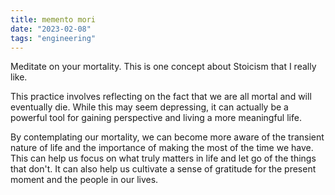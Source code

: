 ```yaml
---
title: memento mori
date: "2023-02-08"
tags: "engineering"
---
```


Meditate on your mortality. This is one concept about Stoicism that I really like.

This practice involves reflecting on the fact that we are all mortal and will eventually die. While this may seem depressing, it can actually be a powerful tool for gaining perspective and living a more meaningful life.

By contemplating our mortality, we can become more aware of the transient nature of life and the importance of making the most of the time we have. This can help us focus on what truly matters in life and let go of the things that don't. It can also help us cultivate a sense of gratitude for the present moment and the people in our lives.
